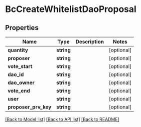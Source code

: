 # BcCreateWhitelistDaoProposal

## Properties
Name | Type | Description | Notes
------------ | ------------- | ------------- | -------------
**quantity** | **string** |  | [optional] 
**proposer** | **string** |  | [optional] 
**vote_start** | **string** |  | [optional] 
**dao_id** | **string** |  | [optional] 
**dao_owner** | **string** |  | [optional] 
**vote_end** | **string** |  | [optional] 
**user** | **string** |  | [optional] 
**proposer_prv_key** | **string** |  | [optional] 

[[Back to Model list]](../README.md#documentation-for-models) [[Back to API list]](../README.md#documentation-for-api-endpoints) [[Back to README]](../README.md)


